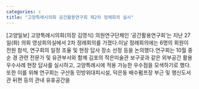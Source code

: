 ```yaml
---
categories: c
title: "고양특례시의회 공간활용연구회 제2차 정례회의 실시"
---
```

[고양일보] 고양특례시의회(의장 김영식) 의원연구단체인 ‘공간활용연구회’는 지난 27일(화) 의회 영상회의실에서 2차 정례회의를 가졌다.이날 정례회의에는 6명의 회원이 전원 참석, 연구회의 일정 조율 및 현장 답사 장소 선정 등을 논의했다.연구회는 10월 중순 경 관련 전문가 및 유관부서와 함께 김포의 작은미술관 보구곶과 같은 외부공간 활용 우수사례 현장 답사를 실시하고, 고양특례시에 적용 가능한 우수점을 모색하기로 했다.또한 이를 위해 연구회는 구산동 민방위대피시설, 덕은동 배수펌프장 부근 및 행신도서관 뒤편 등의 관내 유휴공간을